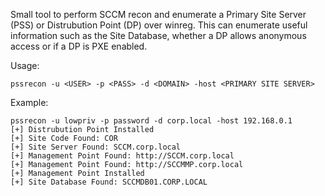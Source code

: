 Small tool to perform SCCM recon and enumerate a Primary Site Server (PSS) or Distrubution Point (DP) over winreg. This can enumerate useful information such as the Site Database, whether a DP allows anonymous access or  if a DP is PXE enabled.

Usage:
```
pssrecon -u <USER> -p <PASS> -d <DOMAIN> -host <PRIMARY SITE SERVER>
```
Example:
```
pssrecon -u lowpriv -p password -d corp.local -host 192.168.0.1
[+] Distrubution Point Installed
[+] Site Code Found: COR
[+] Site Server Found: SCCM.corp.local
[+] Management Point Found: http://SCCM.corp.local
[+] Management Point Found: http://SCCMMP.corp.local
[+] Management Point Installed
[+] Site Database Found: SCCMDB01.CORP.LOCAL
```
